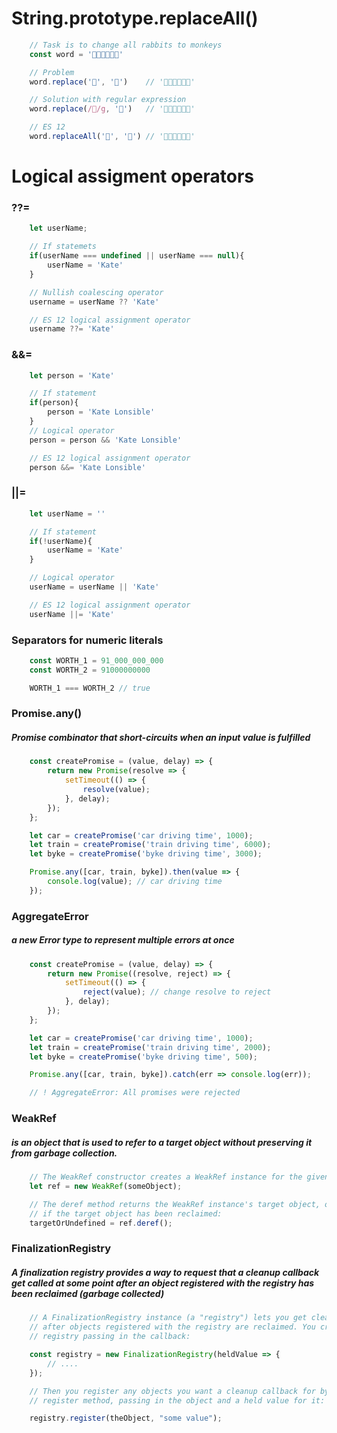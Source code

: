 # String.prototype.replaceAll()

```javascript
    // Task is to change all rabbits to monkeys
    const word = '🐰🐰🐰🐼🐼🐼'

    // Problem
    word.replace('🐰', '🦧')    // '🦧🐰🐰🐼🐼🐼'

    // Solution with regular expression
    word.replace(/🐰/g, '🦧')   // '🦧🦧🦧🐼🐼🐼'

    // ES 12
    word.replaceAll('🐰', '🦧') // '🦧🦧🦧🐼🐼🐼'
```

# Logical assigment operators 

### ??=

```javascript
    let userName;

    // If statemets
    if(userName === undefined || userName === null){
        userName = 'Kate'
    }

    // Nullish coalescing operator
    username = userName ?? 'Kate'

    // ES 12 logical assignment operator
    username ??= 'Kate'
```

### &&=

```javascript
    let person = 'Kate'

    // If statement
    if(person){ 
        person = 'Kate Lonsible'
    }
    // Logical operator
    person = person && 'Kate Lonsible'

    // ES 12 logical assignment operator
    person &&= 'Kate Lonsible'
```

### ||=

```javascript
    let userName = ''

    // If statement
    if(!userName){
        userName = 'Kate'
    }

    // Logical operator
    userName = userName || 'Kate'

    // ES 12 logical assignment operator
    userName ||= 'Kate'
```

### Separators for numeric literals

```javascript
    const WORTH_1 = 91_000_000_000
    const WORTH_2 = 91000000000

    WORTH_1 === WORTH_2 // true
```

### Promise.any() 
##### Promise combinator that short-circuits when an input value is fulfilled

```javascript
    const createPromise = (value, delay) => {
        return new Promise(resolve => {
            setTimeout(() => {
                resolve(value);
            }, delay);
        });
    };

    let car = createPromise('car driving time', 1000);
    let train = createPromise('train driving time', 6000);
    let byke = createPromise('byke driving time', 3000);

    Promise.any([car, train, byke]).then(value => {
        console.log(value); // car driving time
    });
```

### AggregateError 
##### a new Error type to represent multiple errors at once

```javascript
    const createPromise = (value, delay) => {
        return new Promise((resolve, reject) => {
            setTimeout(() => {
                reject(value); // change resolve to reject
            }, delay);
        });
    };

    let car = createPromise('car driving time', 1000);
    let train = createPromise('train driving time', 2000);
    let byke = createPromise('byke driving time', 500);

    Promise.any([car, train, byke]).catch(err => console.log(err));

    // ! AggregateError: All promises were rejected
```

### WeakRef
##### is an object that is used to refer to a target object without preserving it from garbage collection.

```javascript
    // The WeakRef constructor creates a WeakRef instance for the given target object:
    let ref = new WeakRef(someObject); 

    // The deref method returns the WeakRef instance's target object, or undefined 
    // if the target object has been reclaimed:
    targetOrUndefined = ref.deref();
```


### FinalizationRegistry
##### A finalization registry provides a way to request that a cleanup callback get called at some point after an object registered with the registry has been reclaimed (garbage collected)

```javascript
    // A FinalizationRegistry instance (a "registry") lets you get cleanup callbacks 
    // after objects registered with the registry are reclaimed. You create the 
    // registry passing in the callback:

    const registry = new FinalizationRegistry(heldValue => {
        // ....
    });

    // Then you register any objects you want a cleanup callback for by calling the 
    // register method, passing in the object and a held value for it:

    registry.register(theObject, "some value");
```
